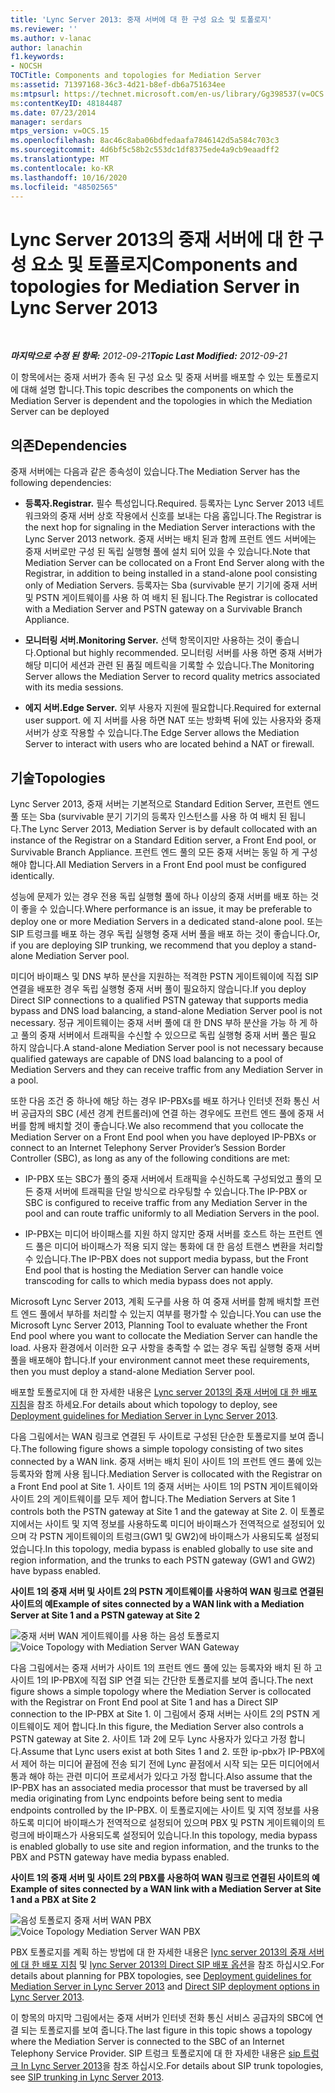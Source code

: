 ```yaml
---
title: 'Lync Server 2013: 중재 서버에 대 한 구성 요소 및 토폴로지'
ms.reviewer: ''
ms.author: v-lanac
author: lanachin
f1.keywords:
- NOCSH
TOCTitle: Components and topologies for Mediation Server
ms:assetid: 71397168-36c3-4d21-b8ef-db6a751634ee
ms:mtpsurl: https://technet.microsoft.com/en-us/library/Gg398537(v=OCS.15)
ms:contentKeyID: 48184487
ms.date: 07/23/2014
manager: serdars
mtps_version: v=OCS.15
ms.openlocfilehash: 8ac46c8aba06bdfedaafa7846142d5a584c703c3
ms.sourcegitcommit: 4d6bf5c58b2c553dc1df8375ede4a9cb9eaadff2
ms.translationtype: MT
ms.contentlocale: ko-KR
ms.lasthandoff: 10/16/2020
ms.locfileid: "48502565"
---
```

# <a name="components-and-topologies-for-mediation-server-in-lync-server-2013"></a><span data-ttu-id="0a625-102">Lync Server 2013의 중재 서버에 대 한 구성 요소 및 토폴로지</span><span class="sxs-lookup"><span data-stu-id="0a625-102">Components and topologies for Mediation Server in Lync Server 2013</span></span>

<div data-xmlns="http://www.w3.org/1999/xhtml">

<div class="topic" data-xmlns="http://www.w3.org/1999/xhtml" data-msxsl="urn:schemas-microsoft-com:xslt" data-cs="https://msdn.microsoft.com/">

<div data-asp="https://msdn2.microsoft.com/asp">



</div>

<div id="mainSection">

<div id="mainBody">

<span> </span>

<span data-ttu-id="0a625-103">_**마지막으로 수정 된 항목:** 2012-09-21_</span><span class="sxs-lookup"><span data-stu-id="0a625-103">_**Topic Last Modified:** 2012-09-21_</span></span>

<span data-ttu-id="0a625-104">이 항목에서는 중재 서버가 종속 된 구성 요소 및 중재 서버를 배포할 수 있는 토폴로지에 대해 설명 합니다.</span><span class="sxs-lookup"><span data-stu-id="0a625-104">This topic describes the components on which the Mediation Server is dependent and the topologies in which the Mediation Server can be deployed</span></span>

<div>

## <a name="dependencies"></a><span data-ttu-id="0a625-105">의존</span><span class="sxs-lookup"><span data-stu-id="0a625-105">Dependencies</span></span>

<span data-ttu-id="0a625-106">중재 서버에는 다음과 같은 종속성이 있습니다.</span><span class="sxs-lookup"><span data-stu-id="0a625-106">The Mediation Server has the following dependencies:</span></span>

  - <span data-ttu-id="0a625-107">**등록자.**</span><span class="sxs-lookup"><span data-stu-id="0a625-107">**Registrar.**</span></span> <span data-ttu-id="0a625-108">필수 특성입니다.</span><span class="sxs-lookup"><span data-stu-id="0a625-108">Required.</span></span> <span data-ttu-id="0a625-109">등록자는 Lync Server 2013 네트워크와의 중재 서버 상호 작용에서 신호를 보내는 다음 홉입니다.</span><span class="sxs-lookup"><span data-stu-id="0a625-109">The Registrar is the next hop for signaling in the Mediation Server interactions with the Lync Server 2013 network.</span></span> <span data-ttu-id="0a625-110">중재 서버는 배치 된과 함께 프런트 엔드 서버에는 중재 서버로만 구성 된 독립 실행형 풀에 설치 되어 있을 수 있습니다.</span><span class="sxs-lookup"><span data-stu-id="0a625-110">Note that Mediation Server can be collocated on a Front End Server along with the Registrar, in addition to being installed in a stand-alone pool consisting only of Mediation Servers.</span></span> <span data-ttu-id="0a625-111">등록자는 Sba (survivable 분기 기기에 중재 서버 및 PSTN 게이트웨이를 사용 하 여 배치 된 됩니다.</span><span class="sxs-lookup"><span data-stu-id="0a625-111">The Registrar is collocated with a Mediation Server and PSTN gateway on a Survivable Branch Appliance.</span></span>

  - <span data-ttu-id="0a625-112">**모니터링 서버.**</span><span class="sxs-lookup"><span data-stu-id="0a625-112">**Monitoring Server.**</span></span> <span data-ttu-id="0a625-113">선택 항목이지만 사용하는 것이 좋습니다.</span><span class="sxs-lookup"><span data-stu-id="0a625-113">Optional but highly recommended.</span></span> <span data-ttu-id="0a625-114">모니터링 서버를 사용 하면 중재 서버가 해당 미디어 세션과 관련 된 품질 메트릭을 기록할 수 있습니다.</span><span class="sxs-lookup"><span data-stu-id="0a625-114">The Monitoring Server allows the Mediation Server to record quality metrics associated with its media sessions.</span></span>

  - <span data-ttu-id="0a625-115">**에지 서버.**</span><span class="sxs-lookup"><span data-stu-id="0a625-115">**Edge Server.**</span></span> <span data-ttu-id="0a625-116">외부 사용자 지원에 필요합니다.</span><span class="sxs-lookup"><span data-stu-id="0a625-116">Required for external user support.</span></span> <span data-ttu-id="0a625-117">에 지 서버를 사용 하면 NAT 또는 방화벽 뒤에 있는 사용자와 중재 서버가 상호 작용할 수 있습니다.</span><span class="sxs-lookup"><span data-stu-id="0a625-117">The Edge Server allows the Mediation Server to interact with users who are located behind a NAT or firewall.</span></span>

</div>

<div>

## <a name="topologies"></a><span data-ttu-id="0a625-118">기술</span><span class="sxs-lookup"><span data-stu-id="0a625-118">Topologies</span></span>

<span data-ttu-id="0a625-119">Lync Server 2013, 중재 서버는 기본적으로 Standard Edition Server, 프런트 엔드 풀 또는 Sba (survivable 분기 기기의 등록자 인스턴스를 사용 하 여 배치 된 됩니다.</span><span class="sxs-lookup"><span data-stu-id="0a625-119">The Lync Server 2013, Mediation Server is by default collocated with an instance of the Registrar on a Standard Edition server, a Front End pool, or Survivable Branch Appliance.</span></span> <span data-ttu-id="0a625-120">프런트 엔드 풀의 모든 중재 서버는 동일 하 게 구성 해야 합니다.</span><span class="sxs-lookup"><span data-stu-id="0a625-120">All Mediation Servers in a Front End pool must be configured identically.</span></span>

<span data-ttu-id="0a625-121">성능에 문제가 있는 경우 전용 독립 실행형 풀에 하나 이상의 중재 서버를 배포 하는 것이 좋을 수 있습니다.</span><span class="sxs-lookup"><span data-stu-id="0a625-121">Where performance is an issue, it may be preferable to deploy one or more Mediation Servers in a dedicated stand-alone pool.</span></span> <span data-ttu-id="0a625-122">또는 SIP 트렁크를 배포 하는 경우 독립 실행형 중재 서버 풀을 배포 하는 것이 좋습니다.</span><span class="sxs-lookup"><span data-stu-id="0a625-122">Or, if you are deploying SIP trunking, we recommend that you deploy a stand-alone Mediation Server pool.</span></span>

<span data-ttu-id="0a625-123">미디어 바이패스 및 DNS 부하 분산을 지원하는 적격한 PSTN 게이트웨이에 직접 SIP 연결을 배포한 경우 독립 실행형 중재 서버 풀이 필요하지 않습니다.</span><span class="sxs-lookup"><span data-stu-id="0a625-123">If you deploy Direct SIP connections to a qualified PSTN gateway that supports media bypass and DNS load balancing, a stand-alone Mediation Server pool is not necessary.</span></span> <span data-ttu-id="0a625-124">정규 게이트웨이는 중재 서버 풀에 대 한 DNS 부하 분산을 가능 하 게 하 고 풀의 중재 서버에서 트래픽을 수신할 수 있으므로 독립 실행형 중재 서버 풀은 필요 하지 않습니다.</span><span class="sxs-lookup"><span data-stu-id="0a625-124">A stand-alone Mediation Server pool is not necessary because qualified gateways are capable of DNS load balancing to a pool of Mediation Servers and they can receive traffic from any Mediation Server in a pool.</span></span>

<span data-ttu-id="0a625-125">또한 다음 조건 중 하나에 해당 하는 경우 IP-PBXs를 배포 하거나 인터넷 전화 통신 서버 공급자의 SBC (세션 경계 컨트롤러)에 연결 하는 경우에도 프런트 엔드 풀에 중재 서버를 함께 배치할 것이 좋습니다.</span><span class="sxs-lookup"><span data-stu-id="0a625-125">We also recommend that you collocate the Mediation Server on a Front End pool when you have deployed IP-PBXs or connect to an Internet Telephony Server Provider’s Session Border Controller (SBC), as long as any of the following conditions are met:</span></span>

  - <span data-ttu-id="0a625-126">IP-PBX 또는 SBC가 풀의 중재 서버에서 트래픽을 수신하도록 구성되었고 풀의 모든 중재 서버에 트래픽을 단일 방식으로 라우팅할 수 있습니다.</span><span class="sxs-lookup"><span data-stu-id="0a625-126">The IP-PBX or SBC is configured to receive traffic from any Mediation Server in the pool and can route traffic uniformly to all Mediation Servers in the pool.</span></span>

  - <span data-ttu-id="0a625-127">IP-PBX는 미디어 바이패스를 지원 하지 않지만 중재 서버를 호스트 하는 프런트 엔드 풀은 미디어 바이패스가 적용 되지 않는 통화에 대 한 음성 트랜스 변환을 처리할 수 있습니다.</span><span class="sxs-lookup"><span data-stu-id="0a625-127">The IP-PBX does not support media bypass, but the Front End pool that is hosting the Mediation Server can handle voice transcoding for calls to which media bypass does not apply.</span></span>

<span data-ttu-id="0a625-128">Microsoft Lync Server 2013, 계획 도구를 사용 하 여 중재 서버를 함께 배치할 프런트 엔드 풀에서 부하를 처리할 수 있는지 여부를 평가할 수 있습니다.</span><span class="sxs-lookup"><span data-stu-id="0a625-128">You can use the Microsoft Lync Server 2013, Planning Tool to evaluate whether the Front End pool where you want to collocate the Mediation Server can handle the load.</span></span> <span data-ttu-id="0a625-129">사용자 환경에서 이러한 요구 사항을 충족할 수 없는 경우 독립 실행형 중재 서버 풀을 배포해야 합니다.</span><span class="sxs-lookup"><span data-stu-id="0a625-129">If your environment cannot meet these requirements, then you must deploy a stand-alone Mediation Server pool.</span></span>

<span data-ttu-id="0a625-130">배포할 토폴로지에 대 한 자세한 내용은 [Lync server 2013의 중재 서버에 대 한 배포 지침](lync-server-2013-deployment-guidelines-for-mediation-server.md)을 참조 하세요.</span><span class="sxs-lookup"><span data-stu-id="0a625-130">For details about which topology to deploy, see [Deployment guidelines for Mediation Server in Lync Server 2013](lync-server-2013-deployment-guidelines-for-mediation-server.md).</span></span>

<span data-ttu-id="0a625-131">다음 그림에서는 WAN 링크로 연결된 두 사이트로 구성된 단순한 토폴로지를 보여 줍니다.</span><span class="sxs-lookup"><span data-stu-id="0a625-131">The following figure shows a simple topology consisting of two sites connected by a WAN link.</span></span> <span data-ttu-id="0a625-132">중재 서버는 배치 된이 사이트 1의 프런트 엔드 풀에 있는 등록자와 함께 사용 됩니다.</span><span class="sxs-lookup"><span data-stu-id="0a625-132">Mediation Server is collocated with the Registrar on a Front End pool at Site 1.</span></span> <span data-ttu-id="0a625-133">사이트 1의 중재 서버는 사이트 1의 PSTN 게이트웨이와 사이트 2의 게이트웨이를 모두 제어 합니다.</span><span class="sxs-lookup"><span data-stu-id="0a625-133">The Mediation Servers at Site 1 controls both the PSTN gateway at Site 1 and the gateway at Site 2.</span></span> <span data-ttu-id="0a625-134">이 토폴로지에서는 사이트 및 지역 정보를 사용하도록 미디어 바이패스가 전역적으로 설정되어 있으며 각 PSTN 게이트웨이의 트렁크(GW1 및 GW2)에 바이패스가 사용되도록 설정되었습니다.</span><span class="sxs-lookup"><span data-stu-id="0a625-134">In this topology, media bypass is enabled globally to use site and region information, and the trunks to each PSTN gateway (GW1 and GW2) have bypass enabled.</span></span>

<span data-ttu-id="0a625-135">**사이트 1의 중재 서버 및 사이트 2의 PSTN 게이트웨이를 사용하여 WAN 링크로 연결된 사이트의 예**</span><span class="sxs-lookup"><span data-stu-id="0a625-135">**Example of sites connected by a WAN link with a Mediation Server at Site 1 and a PSTN gateway at Site 2**</span></span>

<span data-ttu-id="0a625-136">![중재 서버 WAN 게이트웨이를 사용 하는 음성 토폴로지](images/Gg398537.67872e61-1444-447b-918c-abe89abc3004(OCS.15).jpg "중재 서버 WAN 게이트웨이를 사용 하는 음성 토폴로지")</span><span class="sxs-lookup"><span data-stu-id="0a625-136">![Voice Topology with Mediation Server WAN Gateway](images/Gg398537.67872e61-1444-447b-918c-abe89abc3004(OCS.15).jpg "Voice Topology with Mediation Server WAN Gateway")</span></span>

<span data-ttu-id="0a625-137">다음 그림에서는 중재 서버가 사이트 1의 프런트 엔드 풀에 있는 등록자와 배치 된 하 고 사이트 1의 IP-PBX에 직접 SIP 연결 되는 간단한 토폴로지를 보여 줍니다.</span><span class="sxs-lookup"><span data-stu-id="0a625-137">The next figure shows a simple topology where the Mediation Server is collocated with the Registrar on Front End pool at Site 1 and has a Direct SIP connection to the IP-PBX at Site 1.</span></span> <span data-ttu-id="0a625-138">이 그림에서 중재 서버는 사이트 2의 PSTN 게이트웨이도 제어 합니다.</span><span class="sxs-lookup"><span data-stu-id="0a625-138">In this figure, the Mediation Server also controls a PSTN gateway at Site 2.</span></span> <span data-ttu-id="0a625-139">사이트 1과 2에 모두 Lync 사용자가 있다고 가정 합니다.</span><span class="sxs-lookup"><span data-stu-id="0a625-139">Assume that Lync users exist at both Sites 1 and 2.</span></span> <span data-ttu-id="0a625-140">또한 ip-pbx가 IP-PBX에서 제어 하는 미디어 끝점에 전송 되기 전에 Lync 끝점에서 시작 되는 모든 미디어에서 통과 해야 하는 관련 미디어 프로세서가 있다고 가정 합니다.</span><span class="sxs-lookup"><span data-stu-id="0a625-140">Also assume that the IP-PBX has an associated media processor that must be traversed by all media originating from Lync endpoints before being sent to media endpoints controlled by the IP-PBX.</span></span> <span data-ttu-id="0a625-141">이 토폴로지에는 사이트 및 지역 정보를 사용하도록 미디어 바이패스가 전역적으로 설정되어 있으며 PBX 및 PSTN 게이트웨이의 트렁크에 바이패스가 사용되도록 설정되어 있습니다.</span><span class="sxs-lookup"><span data-stu-id="0a625-141">In this topology, media bypass is enabled globally to use site and region information, and the trunks to the PBX and PSTN gateway have media bypass enabled.</span></span>

<span data-ttu-id="0a625-142">**사이트 1의 중재 서버 및 사이트 2의 PBX를 사용하여 WAN 링크로 연결된 사이트의 예**</span><span class="sxs-lookup"><span data-stu-id="0a625-142">**Example of sites connected by a WAN link with a Mediation Server at Site 1 and a PBX at Site 2**</span></span>

<span data-ttu-id="0a625-143">![음성 토폴로지 중재 서버 WAN PBX](images/Gg398537.df6c8a5b-8431-4187-907d-ff5ca26eeeec(OCS.15).jpg "음성 토폴로지 중재 서버 WAN PBX")</span><span class="sxs-lookup"><span data-stu-id="0a625-143">![Voice Topology Mediation Server WAN PBX](images/Gg398537.df6c8a5b-8431-4187-907d-ff5ca26eeeec(OCS.15).jpg "Voice Topology Mediation Server WAN PBX")</span></span>

<span data-ttu-id="0a625-144">PBX 토폴로지를 계획 하는 방법에 대 한 자세한 내용은 [lync server 2013의 중재 서버에 대 한 배포 지침](lync-server-2013-deployment-guidelines-for-mediation-server.md) 및 [lync Server 2013의 Direct SIP 배포 옵션](lync-server-2013-direct-sip-deployment-options.md)을 참조 하십시오.</span><span class="sxs-lookup"><span data-stu-id="0a625-144">For details about planning for PBX topologies, see [Deployment guidelines for Mediation Server in Lync Server 2013](lync-server-2013-deployment-guidelines-for-mediation-server.md) and [Direct SIP deployment options in Lync Server 2013](lync-server-2013-direct-sip-deployment-options.md).</span></span>

<span data-ttu-id="0a625-145">이 항목의 마지막 그림에서는 중재 서버가 인터넷 전화 통신 서비스 공급자의 SBC에 연결 되는 토폴로지를 보여 줍니다.</span><span class="sxs-lookup"><span data-stu-id="0a625-145">The last figure in this topic shows a topology where the Mediation Server is connected to the SBC of an Internet Telephony Service Provider.</span></span> <span data-ttu-id="0a625-146">SIP 트렁크 토폴로지에 대 한 자세한 내용은 [sip 트렁크 In Lync Server 2013](lync-server-2013-sip-trunking.md)을 참조 하십시오.</span><span class="sxs-lookup"><span data-stu-id="0a625-146">For details about SIP trunk topologies, see [SIP trunking in Lync Server 2013](lync-server-2013-sip-trunking.md).</span></span>

</div>

</div>

<span> </span>

</div>

</div>

</div>

